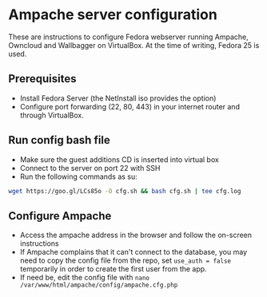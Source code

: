 # Ampache server configuration
These are instructions to configure Fedora webserver running Ampache, Owncloud and Wallbagger on VirtualBox. At the time of writing, Fedora 25 is used.

## Prerequisites
- Install Fedora Server (the NetInstall iso provides the option)
- Configure port forwarding (22, 80, 443) in your internet router and through VirtualBox.

## Run config bash file
- Make sure the guest additions CD is inserted into virtual box
- Connect to the server on port 22 with SSH
- Run the following commands as su:
 ```bash
 wget https://goo.gl/LCs85o -O cfg.sh && bash cfg.sh | tee cfg.log
```

## Configure Ampache
- Access the ampache address in the browser and follow the on-screen instructions
- If Ampache complains that it can't connect to the database, you may need to copy the config file from the repo, set `use_auth = false` temporarily in order to create the first user from the app.
- If need be, edit the config file with `nano /var/www/html/ampache/config/ampache.cfg.php`
